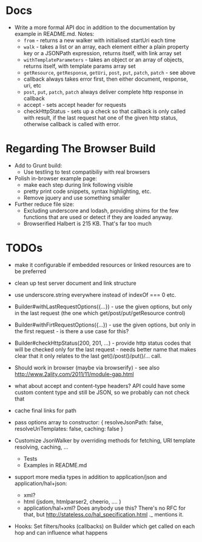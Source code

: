 Docs
====

* Write a more formal API doc in addition to the documentation by example in README.md. Notes:
    * `from` - returns a new walker with initialised startUri each time
    * `walk` - takes a list or an array, each element either a plain property key or a JSONPath expression, returns itself, with link array set
    * `withTemplateParameters` - takes an object or an array of objects, returns itself, with template params array set
    * `getResource`, `getResponse`, `getUri`, `post`, `put`, `patch`, `patch` - see above
    * callback always takes error first, then either document, response, uri, etc
    * `post`, `put`, `patch`, `patch` always deliver complete http response in callback
    * accept - sets accept header for requests
    * checkHttpStatus - sets up a check so that callback is only called with result, if the last request hat one of the given http status, otherwise callback is called with error.

Regarding The Browser Build
===========================

* Add to Grunt build:
    * Use testling to test compatibiliy with real browsers
* Polish in-browser example page:
    * make each step during link following visible
    * pretty print code snippets, syntax highlighting, etc.
    * Remove jquery and use something smaller
* Further reduce file size:
    * Excluding underscore and lodash, providing shims for the few functions that are used or detect if they are loaded anyway.
    * Browserified Halbert is 215 KB. That's far too much

TODOs
=====

* make it configurable if embedded resources or linked resources are to be preferred
* clean up test server document and link structure
* use underscore.string everywhere instead of indexOf === 0 etc.
* Builder#withLastRequestOptions({...}) - use the given options, but only in the last request (the one which get/post/put/getResource control)
* Builder#withFirtRequestOptions({...}) - use the given options, but only in the first request - is there a use case for this?
* Builder#checkHttpStatus(200, 201, ...) - provide http status codes that will be checked only for the last request - needs better name that makes clear that it only relates to the last get()/post()/put()/... call.
* Should work in browser (maybe via browserify) - see also http://www.2ality.com/2011/11/module-gap.html
* what about accept and content-type headers? API could have some custom
  content type and still be JSON, so we probably can not check that
* cache final links for path
* pass options array to constructor:
    {
      resolveJsonPath: false,
      resolveUriTemplates: false,
      caching: false
    }

* Customize JsonWalker by overriding methods for fetching, URI template
  resolving, caching, ...
    * Tests
    * Examples in README.md
* support more media types in addition to application/json and application/hal+json:
    * xml?
    * html (jsdom, htmlparser2, cheerio, .... )
    * application/hal+xml? Does anybody use this? There's no RFC for that, but http://stateless.co/hal_specification.html ._ mentions it.
* Hooks: Set filters/hooks (callbacks) on Builder which get called on each hop and can influence what happens



